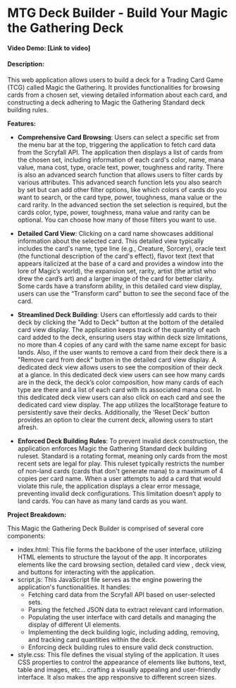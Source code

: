 # MTG Deck Builder - Build Your Magic the Gathering Deck

#### Video Demo: [Link to video]

#### Description:

This web application allows users to build a deck for a Trading Card Game (TCG) called Magic the Gathering. It provides functionalities for browsing cards from a chosen set, viewing detailed information about each card, and constructing a deck adhering to Magic the Gathering Standard deck building rules.

**Features:**

- **Comprehensive Card Browsing**: Users can select a specific set from the menu bar at the top, triggering the application to fetch card data from the Scryfall API. The application then displays a list of cards from the chosen set, including information of each card's color, name, mana value, mana cost, type, oracle text, power, toughness and rarity. There is also an advanced search function that allows users to filter cards by various attributes. This advanced search function lets you also search by set but can add other filter options, like which colors of cards do you want to search, or the card type, power, toughness, mana value or the card rarity. In the advanced section the set selection is required, but the cards color, type, power, toughness, mana value and rarity can be optional. You can choose how many of those filters you want to use.

- **Detailed Card View**: Clicking on a card name showcases additional information about the selected card. This detailed view typically includes the card's name, type line (e.g., Creature, Sorcery), oracle text (the functional description of the card's effect), flavor text (text that appears italicized at the base of a card and provides a window into the lore of Magic’s world), the expansion set, rarity, artist (the artist who drew the card’s art) and a larger image of the card for better clarity. Some cards have a transform ability, in this detailed card view display, users can use the “Transform card” button to see the second face of the card.

- **Streamlined Deck Building**: Users can effortlessly add cards to their deck by clicking the "Add to Deck" button at the bottom of the detailed card view display. The application keeps track of the quantity of each card added to the deck, ensuring users stay within deck size limitations, no more than 4 copies of any card with the same name except for basic lands. Also, if the user wants to remove a card from their deck there is a "Remove card from deck" button in the detailed card view display. A dedicated deck view allows users to see the composition of their deck at a glance. In this dedicated deck view users can see how many cards are in the deck, the deck’s color composition, how many cards of each type are there and a list of each card with its associated mana cost. In this dedicated deck view users can also click on each card and see the dedicated card view display. The app utilizes the localStorage feature to persistently save their decks. Additionally, the ‘Reset Deck’ button provides an option to clear the current deck, allowing users to start afresh.

- **Enforced Deck Building Rules**: To prevent invalid deck construction, the application enforces Magic the Gathering Standard deck building ruleset. Standard is a rotating format, meaning only cards from the most recent sets are legal for play. This ruleset typically restricts the number of non-land cards (cards that don't generate mana) to a maximum of 4 copies per card name. When a user attempts to add a card that would violate this rule, the application displays a clear error message, preventing invalid deck configurations. This limitation doesn’t apply to land cards. You can have as many land cards as you want.

**Project Breakdown:**

This Magic the Gathering Deck Builder is comprised of several core components:

- index.html: This file forms the backbone of the user interface, utilizing HTML elements to structure the layout of the app. It incorporates elements like the card browsing section, detailed card view , deck view, and buttons for interacting with the application.
- script.js: This JavaScript file serves as the engine powering the application's functionalities. It handles:
  - Fetching card data from the Scryfall API based on user-selected sets.
  - Parsing the fetched JSON data to extract relevant card information.
  - Populating the user interface with card details and managing the display of different UI elements.
  - Implementing the deck building logic, including adding, removing, and tracking card quantities within the deck.
  - Enforcing deck building rules to ensure valid deck construction.
- style.css: This file defines the visual styling of the application. It uses CSS properties to control the appearance of elements like buttons, text, table and images, etc... crafting a visually appealing and user-friendly interface. It also makes the app responsive to different screen sizes.
